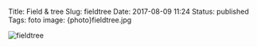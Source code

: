 Title: Field & tree
Slug: fieldtree
Date: 2017-08-09 11:24
Status: published
Tags: foto
image: {photo}fieldtree.jpg

![fieldtree]({photo}fieldtree.jpg "fieldtree")
